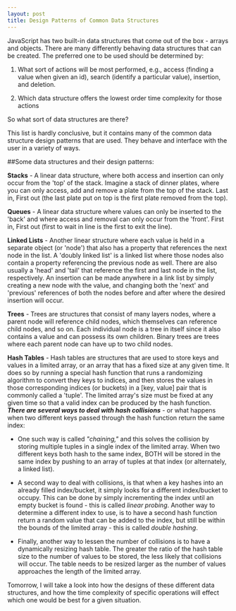 ```yaml
---
layout: post
title: Design Patterns of Common Data Structures 
---
```


JavaScript has two built-in data structures that come out of the box - arrays and objects. There are many differently behaving data structures that can be created. The preferred one to be used should be determined by:

1. What sort of actions will be most performed, e.g., access (finding a value when given an id), search (identify a particular value), insertion, and deletion.

2. Which data structure offers the lowest order time complexity for those actions

So what sort of data structures are there?

This list is hardly conclusive, but it contains many of the common data structure design patterns that are used. They behave and interface with the user in a variety of ways. 


##Some data structures and their design patterns:

**Stacks** - A linear data structure, where both access and insertion can only occur from the 'top' of the stack. Imagine a stack of dinner plates, where you can only access, add and remove a plate from the top of the stack. Last in, First out (the last plate put on top is the first plate removed from the top).


**Queues** - A linear data structure where values can only be inserted to the 'back' and where access and removal can only occur from the 'front'. First in, First out (first to wait in line is the first to exit the line).


**Linked Lists** - Another linear structure where each value is held in a separate object (or 'node') that also has a property that references the next node in the list. A 'doubly linked list' is a linked list where those nodes also contain a property referencing the previous node as well. There are also usually a 'head' and 'tail' that reference the first and last node in the list, respectively. An insertion can be made anywhere in a link list by simply creating a new node with the value, and changing both the 'next' and 'previous' references of both the nodes before and after where the desired insertion will occur.


**Trees** - Trees are structures that consist of many layers nodes, where a parent node will reference child nodes, which themselves can reference child nodes, and so on. Each individual node is a tree in itself since it also contains a value and can possess its own children. Binary trees are trees where each parent node can have up to two child nodes.



**Hash Tables** - Hash tables are structures that are used to store keys and values in a limited array, or an array that has a fixed size at any given time. It does so by running a special hash function that runs a randomizing algorithm to convert they keys to indices, and then stores the values in those corresponding indices (or buckets) in a [key, value] pair that is commonly called a 'tuple'. The limited array's size must be fixed at any given time so that a valid index can be produced by the hash function. ***There are several ways to deal with hash collisions*** - or what happens when two different keys passed through the hash function return the same index:


* One such way is called *"chaining,"* and this solves the collision by storing multiple tuples in a single index of the limited array. When two different keys both hash to the same index, BOTH will be stored in the same index by pushing to an array of tuples at that index (or alternately, a linked list). 


* A second way to deal with collisions, is that when a key hashes into an already filled index/bucket, it simply looks for a different index/bucket to occupy. This can be done by simply incrementing the index until an empty bucket is found - this is called *linear probing*. Another way to determine a different index to use, is to have a second hash function return a random value that can be added to the index, but still be within the bounds of the limited array - this is called *double hashing*. 


* Finally, another way to lessen the number of collisions is to have a dynamically resizing hash table. The greater the ratio of the hash table size to the number of values to be stored, the less likely that collisions will occur. The table needs to be resized larger as the number of values approaches the length of the limited array.


Tomorrow, I will take a look into how the designs of these different data structures, and how the time complexity of specific operations will effect which one would be best for a given situation.

